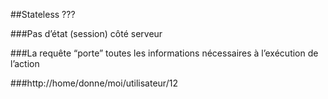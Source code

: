 ##Stateless ???

###Pas d’état (session) côté serveur

###La requête “porte” toutes les informations nécessaires à l’exécution de l’action

###http://home/donne/moi/utilisateur/12
